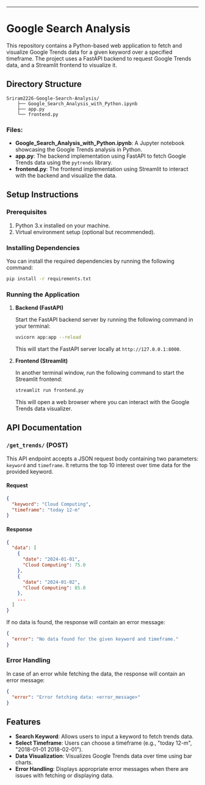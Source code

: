 
---

# Google Search Analysis

This repository contains a Python-based web application to fetch and visualize Google Trends data for a given keyword over a specified timeframe. The project uses a FastAPI backend to request Google Trends data, and a Streamlit frontend to visualize it.

## Directory Structure

```
Sriram2226-Google-Search-Analysis/
    ├── Google_Search_Analysis_with_Python.ipynb
    ├── app.py
    └── frontend.py
```

### Files:

- **Google_Search_Analysis_with_Python.ipynb**: A Jupyter notebook showcasing the Google Trends analysis in Python.
- **app.py**: The backend implementation using FastAPI to fetch Google Trends data using the `pytrends` library.
- **frontend.py**: The frontend implementation using Streamlit to interact with the backend and visualize the data.

## Setup Instructions

### Prerequisites

1. Python 3.x installed on your machine.
2. Virtual environment setup (optional but recommended).

### Installing Dependencies

You can install the required dependencies by running the following command:

```bash
pip install -r requirements.txt
```


### Running the Application

1. **Backend (FastAPI)**

   Start the FastAPI backend server by running the following command in your terminal:

   ```bash
   uvicorn app:app --reload
   ```

   This will start the FastAPI server locally at `http://127.0.0.1:8000`.

2. **Frontend (Streamlit)**

   In another terminal window, run the following command to start the Streamlit frontend:

   ```bash
   streamlit run frontend.py
   ```

   This will open a web browser where you can interact with the Google Trends data visualizer.

## API Documentation

### `/get_trends/` (POST)

This API endpoint accepts a JSON request body containing two parameters: `keyword` and `timeframe`. It returns the top 10 interest over time data for the provided keyword.

#### Request

```json
{
  "keyword": "Cloud Computing",
  "timeframe": "today 12-m"
}
```

#### Response

```json
{
  "data": [
    {
      "date": "2024-01-01",
      "Cloud Computing": 75.0
    },
    {
      "date": "2024-01-02",
      "Cloud Computing": 85.0
    },
    ...
  ]
}
```

If no data is found, the response will contain an error message:

```json
{
  "error": "No data found for the given keyword and timeframe."
}
```

### Error Handling

In case of an error while fetching the data, the response will contain an error message:

```json
{
  "error": "Error fetching data: <error_message>"
}
```

## Features

- **Search Keyword**: Allows users to input a keyword to fetch trends data.
- **Select Timeframe**: Users can choose a timeframe (e.g., "today 12-m", "2018-01-01 2018-02-01").
- **Data Visualization**: Visualizes Google Trends data over time using bar charts.
- **Error Handling**: Displays appropriate error messages when there are issues with fetching or displaying data.

